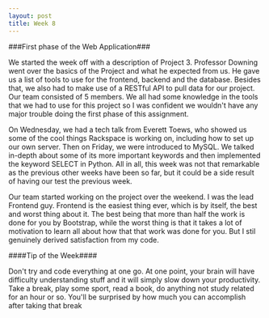 ```yaml
---
layout: post
title: Week 8
---
```


###First phase of the Web Application###

We started the week off with a description of Project 3. Professor Downing went over the basics of the Project and what he expected from us. He gave us a list of tools to use for the frontend, backend and the database. Besides that, we also had to make use of a RESTful API to pull data for our project. Our team consisted of 5 members. We all had some knowledge in the tools that we had to use for this project so I was confident we wouldn't have any major trouble doing the first phase of this assignment. 

On Wednesday, we had a tech talk from Everett Toews, who showed us some of the cool things Rackspace is working on, including how to set up our own server. Then on Friday, we were introduced to MySQL. We talked in-depth about some of its more important keywords and then implemented the keyword SELECT in Python. All in all, this week was not that remarkable as the previous other weeks have been so far, but it could be a side result of having our test the previous week.

Our team started working on the project over the weekend. I was the lead Frontend guy. Frontend is the easiest thing ever, which is by itself, the best and worst thing about it. The best being that more than half the work is done for you by Bootstrap, while the worst thing is that it takes a lot of motivation to learn all about how that that work was done for you. But I stil genuinely derived satisfaction from my code.

####Tip of the Week####

Don't try and code everything at one go. At one point, your brain will have difficulty understanding stuff and it will simply slow down your productivity. Take a break, play some sport, read a book, do anything not study related for an hour or so. You'll be surprised by how much you can accomplish after taking that break





